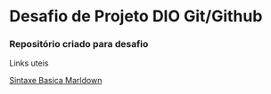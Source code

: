 # Desafio de Projeto DIO Git/Github
### Repositório criado para desafio

Links uteis

[Sintaxe Basica Marldown](http://www.markdownguide.org/basic-syntax/)
